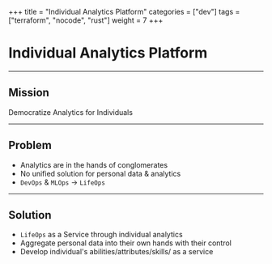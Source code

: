 +++
title = "Individual Analytics Platform"
categories = ["dev"]
tags = ["terraform", "nocode", "rust"]
weight = 7
+++

# Individual Analytics Platform

---

## Mission

Democratize Analytics for Individuals

---

## Problem

- Analytics are in the hands of conglomerates
- No unified solution for personal data & analytics
- `DevOps` & `MLOps` -> `LifeOps`

---

## Solution

- `LifeOps` as a Service through individual analytics
- Aggregate personal data into their own hands with their control
- Develop individual's abilities/attributes/skills/ as a service
